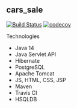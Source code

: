 ## cars_sale

[![Build Status](https://travis-ci.org/s-manannikov/cars_sale.svg?branch=master)](https://travis-ci.org/s-manannikov/cars_sale)
[![codecov](https://codecov.io/gh/s-manannikov/cars_sale/branch/master/graph/badge.svg)](https://codecov.io/gh/s-manannikov/cars_sale)

Technologies
- Java 14
- Java Servlet API
- Hibernate
- PostgreSQL
- Apache Tomcat  
- JS, HTML, CSS, JSP
- Maven
- Travis CI
- HSQLDB